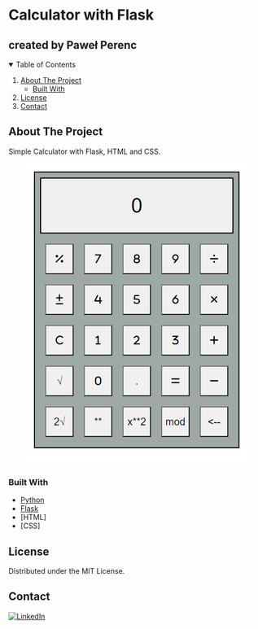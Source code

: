 # Calculator with Flask

## created by Paweł Perenc

<!-- TABLE OF CONTENTS -->
<details open="open">
  <summary>Table of Contents</summary>
  <ol>
    <li>
      <a href="#about-the-project">About The Project</a>
      <ul>
        <li><a href="#built-with">Built With</a></li>
      </ul>
    </li>
    <li><a href="#license">License</a></li>
    <li><a href="#contact">Contact</a></li>
  </ol>
</details>

<!-- ABOUT THE PROJECT -->

## About The Project

Simple Calculator with Flask, HTML and CSS.

<!-- Image about -->
<p align="center">
    <img src="materials/ss.png" alt="ss">
</p>

### Built With

- [Python](https://www.python.org)
- [Flask](https://palletsprojects.com/p/flask/)
- [HTML]
- [CSS]

<!-- LICENSE -->

## License

Distributed under the MIT License.

<!-- CONTACT -->

## Contact

[![LinkedIn][linkedin-shield]][linkedin-url]

<!-- MARKDOWN LINKS & IMAGES -->
<!-- https://www.markdownguide.org/basic-syntax/#reference-style-links -->

[linkedin-shield]: https://img.shields.io/badge/-LinkedIn-black.svg?style=for-the-badge&logo=linkedin&colorB=555
[linkedin-url]: https://www.linkedin.com/in/pawe%C5%82-perenc-51b39315a/
